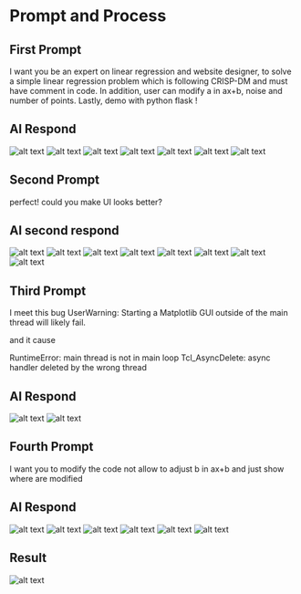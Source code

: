 # Prompt and Process

## First Prompt
I want you be an expert on linear regression and website designer, to solve a simple linear regression problem which is following CRISP-DM and must have comment in code. In addition, user can modify a in ax+b, noise and number of points. Lastly, demo with python flask !

## AI Respond
![alt text](process-pics/image.png)
![alt text](process-pics/image-1.png)
![alt text](process-pics/image-2.png)
![alt text](process-pics/image-3.png)
![alt text](process-pics/image-4.png)
![alt text](process-pics/image-5.png)
![alt text](process-pics/image-6.png)

## Second Prompt
perfect!
could you make UI looks better?

## AI second respond
![alt text](process-pics/image-7.png)
![alt text](process-pics/image-8.png)
![alt text](process-pics/image-9.png)
![alt text](process-pics/image-10.png)
![alt text](process-pics/image-11.png)
![alt text](process-pics/image-12.png)
![alt text](process-pics/image-13.png)
![alt text](process-pics/image-14.png)

## Third Prompt
I meet this bug 
UserWarning: Starting a Matplotlib GUI outside of the main thread will likely fail.

and it cause 

RuntimeError: main thread is not in main loop
Tcl_AsyncDelete: async handler deleted by the wrong thread

## AI Respond
![alt text](process-pics/image-15.png)
![alt text](process-pics/image-16.png)

## Fourth Prompt
I want you to modify the code not allow to adjust b in ax+b and just show where are modified

## AI Respond
![alt text](process-pics/image-17.png)
![alt text](process-pics/image-18.png)
![alt text](process-pics/image-19.png)
![alt text](process-pics/image-20.png)
![alt text](process-pics/image-21.png)
![alt text](process-pics/image-22.png)

## Result
![alt text](image.png)
